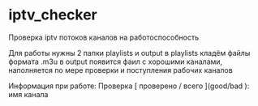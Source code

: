 # iptv_checker
Проверка iptv потоков каналов на работоспособность


Для работы нужны 2 папки playlists и output
в playlists кладём файлы формата .m3u
в output появится фаил с хорошими каналами, наполняется по мере проверки и поступления рабочих каналов

Информация при работе:
Проверка \[ проверено / всего \]\(good/bad \): имя канала
